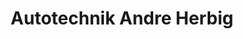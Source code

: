 ---
title: "Autotechnik Andre Herbig"
url: /hoevelhof/autotechnik-andre-herbig/
shop: Autowerkstatt
---